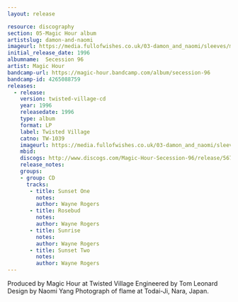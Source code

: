 ```yaml
---
layout: release

resource: discography
section: 05-Magic Hour album
artistslug: damon-and-naomi
imageurl: https://media.fullofwishes.co.uk/03-damon_and_naomi/sleeves/magichour_secession.jpg
initial_release_date: 1996
albumname:  Secession 96
artist: Magic Hour
bandcamp-url: https://magic-hour.bandcamp.com/album/secession-96
bandcamp-id: 4265088759
releases:
  - release:
    version: twisted-village-cd
    year: 1996
    releasedate: 1996
    type: album
    format: LP
    label: Twisted Village
    catno: TW-1039
    imageurl: https://media.fullofwishes.co.uk/03-damon_and_naomi/sleeves/magichour_secession.jpg
    mbid:
    discogs: http://www.discogs.com/Magic-Hour-Secession-96/release/567320
    release_notes:
    groups:
    - group: CD
      tracks:
       - title: Sunset One
         notes:
         author: Wayne Rogers
       - title: Rosebud
         notes:
         author: Wayne Rogers
       - title: Sunrise
         notes:
         author: Wayne Rogers
       - title: Sunset Two
         notes:
         author: Wayne Rogers
---
```

Produced by Magic Hour at Twisted Village
Engineered by Tom Leonard
Design by Naomi Yang
Photograph of flame at Todai-Ji, Nara, Japan.
